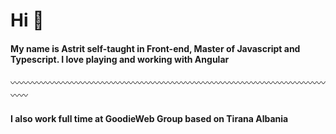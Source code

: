<h1>Hi 👋</h1>

<h4>My name is Astrit self-taught in Front-end, Master of Javascript and Typescript.
I love playing and working with Angular</h4>
〰️〰️〰️〰️〰️〰️〰️〰️〰️〰️〰️〰️〰️〰️〰️〰️〰️〰️〰️〰️〰️〰️〰️〰️〰️〰️〰️〰️〰️〰️〰️〰️〰️〰️〰️〰️〰️〰️

<h4>I also work full time at GoodieWeb Group based on Tirana Albania </h4>
